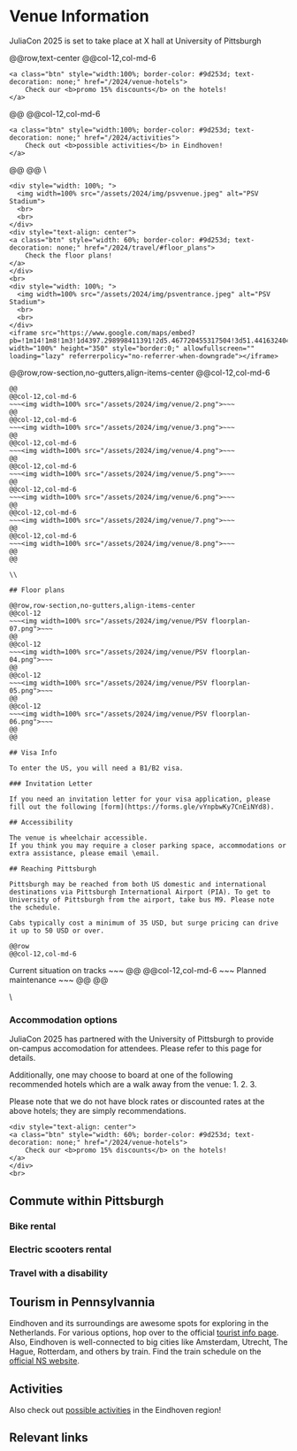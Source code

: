 # Venue Information

JuliaCon 2025 is set to take place at X hall at University of Pittsburgh

@@row,text-center
@@col-12,col-md-6
~~~
<a class="btn" style="width:100%; border-color: #9d253d; text-decoration: none;" href="/2024/venue-hotels">
    Check our <b>promo 15% discounts</b> on the hotels!
</a>
~~~
@@
@@col-12,col-md-6
~~~
<a class="btn" style="width:100%; border-color: #9d253d; text-decoration: none;" href="/2024/activities">
    Check out <b>possible activities</b> in Eindhoven!
</a>
~~~
@@
@@
\\

~~~
<div style="width: 100%; ">
  <img width=100% src="/assets/2024/img/psvvenue.jpeg" alt="PSV Stadium">
  <br>
  <br>
</div>
<div style="text-align: center">
<a class="btn" style="width: 60%; border-color: #9d253d; text-decoration: none;" href="/2024/travel/#floor_plans">
    Check the floor plans!
</a>
</div>
<br>
<div style="width: 100%; ">
  <img width=100% src="/assets/2024/img/psventrance.jpeg" alt="PSV Stadium">
  <br>
  <br>
</div>
<iframe src="https://www.google.com/maps/embed?pb=!1m14!1m8!1m3!1d4397.298998411391!2d5.467720455317504!3d51.441632404662606!3m2!1i1024!2i768!4f13.1!3m3!1m2!1s0x47c6d911c386b16f%3A0x943ec8f52a067b30!2sPhilips%20Stadium!5e0!3m2!1sen!2snl!4v1702571784118!5m2!1sen!2snl" width="100%" height="350" style="border:0;" allowfullscreen="" loading="lazy" referrerpolicy="no-referrer-when-downgrade"></iframe>
~~~


@@row,row-section,no-gutters,align-items-center
@@col-12,col-md-6
~~~<img width=100% src="/assets/2024/img/venue/1.png">~~~
@@
@@col-12,col-md-6
~~~<img width=100% src="/assets/2024/img/venue/2.png">~~~
@@
@@col-12,col-md-6
~~~<img width=100% src="/assets/2024/img/venue/3.png">~~~
@@
@@col-12,col-md-6
~~~<img width=100% src="/assets/2024/img/venue/4.png">~~~
@@
@@col-12,col-md-6
~~~<img width=100% src="/assets/2024/img/venue/5.png">~~~
@@
@@col-12,col-md-6
~~~<img width=100% src="/assets/2024/img/venue/6.png">~~~
@@
@@col-12,col-md-6
~~~<img width=100% src="/assets/2024/img/venue/7.png">~~~
@@
@@col-12,col-md-6
~~~<img width=100% src="/assets/2024/img/venue/8.png">~~~
@@
@@

\\

## Floor plans

@@row,row-section,no-gutters,align-items-center
@@col-12
~~~<img width=100% src="/assets/2024/img/venue/PSV floorplan-07.png">~~~
@@
@@col-12
~~~<img width=100% src="/assets/2024/img/venue/PSV floorplan-04.png">~~~
@@
@@col-12
~~~<img width=100% src="/assets/2024/img/venue/PSV floorplan-05.png">~~~
@@
@@col-12
~~~<img width=100% src="/assets/2024/img/venue/PSV floorplan-06.png">~~~
@@
@@

## Visa Info

To enter the US, you will need a B1/B2 visa. 

### Invitation Letter

If you need an invitation letter for your visa application, please fill out the following [form](https://forms.gle/vYnpbwKy7CnEiNYd8).

## Accessibility

The venue is wheelchair accessible. 
If you think you may require a closer parking space, accommodations or extra assistance, please email \email.

## Reaching Pittsburgh

Pittsburgh may be reached from both US domestic and international destinations via Pittsburgh International Airport (PIA). To get to University of Pittsburgh from the airport, take bus M9. Please note the schedule. 

Cabs typically cost a minimum of 35 USD, but surge pricing can drive it up to 50 USD or over. 

@@row
@@col-12,col-md-6
~~~
<a class="btn" style="width: 100%; border-color: #9d253d; text-decoration: none;" href="https://www.ns.nl/en/travel-information/current-situation-on-the-tracks/">
    Current situation on tracks
</a>
~~~
@@
@@col-12,col-md-6
~~~
<a class="btn" style="width: 100%; border-color: #9d253d; text-decoration: none;" href="https://www.ns.nl/en/travel-information/maintenance-on-the-tracks/">
    Planned maintenance
</a>
~~~
@@
@@

\\

### Accommodation options

JuliaCon 2025 has partnered with the University of Pittsburgh to provide on-campus accomodation for attendees. Please refer to this page for details. 

Additionally, one may choose to board at one of the following recommended hotels which are a walk away from the venue: 
1. 
2. 
3. 

Please note that we do not have block rates or discounted rates at the above hotels; they are simply recommendations.

~~~
<div style="text-align: center">
<a class="btn" style="width: 60%; border-color: #9d253d; text-decoration: none;" href="/2024/venue-hotels">
    Check our <b>promo 15% discounts</b> on the hotels!
</a>
</div>
<br>
~~~

## Commute within Pittsburgh

### Bike rental


### Electric scooters rental


### Travel with a disability

## Tourism in Pennsylvannia

Eindhoven and its surroundings are awesome spots for exploring in the Netherlands. For various options, hop over to the official [tourist info page](https://www.thisiseindhoven.com/en). Also, Eindhoven is well-connected to big cities like Amsterdam, Utrecht, The Hague, Rotterdam, and others by train. Find the train schedule on the [official NS website](https://www.ns.nl/en).

## Activities

Also check out [possible activities](/2024/activities) in the Eindhoven region! 

## Relevant links 

